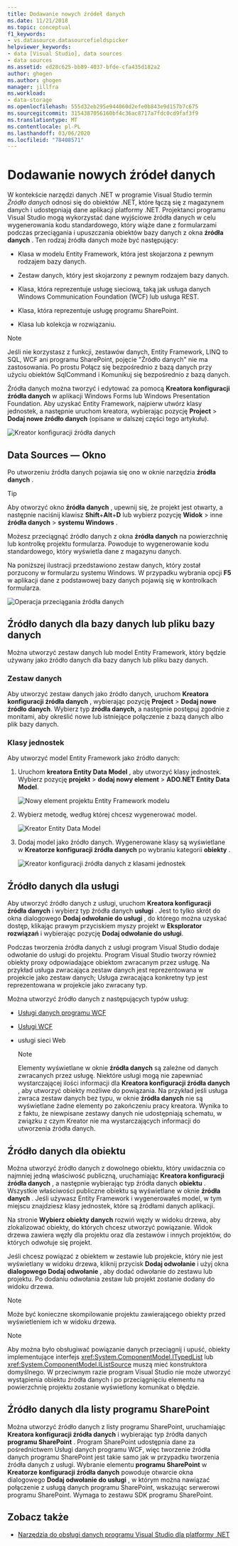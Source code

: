 ```yaml
---
title: Dodawanie nowych źródeł danych
ms.date: 11/21/2018
ms.topic: conceptual
f1_keywords:
- vs.datasource.datasourcefieldspicker
helpviewer_keywords:
- data [Visual Studio], data sources
- data sources
ms.assetid: ed28c625-bb89-4037-bfde-cfa435d182a2
author: ghogen
ms.author: ghogen
manager: jillfra
ms.workload:
- data-storage
ms.openlocfilehash: 555d32eb295e944060d2efe0b843e9d157b7c675
ms.sourcegitcommit: 3154387056160bf4c36ac8717a7fdc0cd9faf3f9
ms.translationtype: MT
ms.contentlocale: pl-PL
ms.lasthandoff: 03/06/2020
ms.locfileid: "78408571"
---
```

# <a name="add-new-data-sources"></a>Dodawanie nowych źródeł danych

W kontekście narzędzi danych .NET w programie Visual Studio termin *Źródło danych* odnosi się do obiektów .NET, które łączą się z magazynem danych i udostępniają dane aplikacji platformy .NET. Projektanci programu Visual Studio mogą wykorzystać dane wyjściowe źródła danych w celu wygenerowania kodu standardowego, który wiąże dane z formularzami podczas przeciągania i upuszczania obiektów bazy danych z okna **źródła danych** . Ten rodzaj źródła danych może być następujący:

- Klasa w modelu Entity Framework, która jest skojarzona z pewnym rodzajem bazy danych.

- Zestaw danych, który jest skojarzony z pewnym rodzajem bazy danych.

- Klasa, która reprezentuje usługę sieciową, taką jak usługa danych Windows Communication Foundation (WCF) lub usługa REST.

- Klasa, która reprezentuje usługę programu SharePoint.

- Klasa lub kolekcja w rozwiązaniu.

> [!NOTE]
> Jeśli nie korzystasz z funkcji, zestawów danych, Entity Framework, LINQ to SQL, WCF ani programu SharePoint, pojęcie "Źródło danych" nie ma zastosowania. Po prostu Połącz się bezpośrednio z bazą danych przy użyciu obiektów SqlCommand i Komunikuj się bezpośrednio z bazą danych.

Źródła danych można tworzyć i edytować za pomocą **Kreatora konfiguracji źródła danych** w aplikacji Windows Forms lub Windows Presentation Foundation. Aby uzyskać Entity Framework, najpierw utwórz klasy jednostek, a następnie uruchom kreatora, wybierając pozycję **Project** > **Dodaj nowe źródło danych** (opisane w dalszej części tego artykułu).

![Kreator konfiguracji źródła danych](../data-tools/media/data-source-configuration-wizard.png)

## <a name="data-sources-window"></a>Data Sources — Okno

Po utworzeniu źródła danych pojawia się ono w oknie narzędzia **źródła danych** .

> [!TIP]
> Aby otworzyć okno **źródła danych** , upewnij się, że projekt jest otwarty, a następnie naciśnij klawisz **Shift**+**Alt**+**D** lub wybierz pozycję **Widok** > inne **źródła danych** > **systemu Windows** .

Możesz przeciągnąć źródło danych z okna **źródła danych** na powierzchnię lub kontrolkę projektu formularza. Powoduje to wygenerowanie kodu standardowego, który wyświetla dane z magazynu danych.

Na poniższej ilustracji przedstawiono zestaw danych, który został porzucony w formularzu systemu Windows. W przypadku wybrania opcji **F5** w aplikacji dane z podstawowej bazy danych pojawią się w kontrolkach formularza.

![Operacja przeciągania źródła danych](../data-tools/media/raddata-data-source-drag-operation.png)

## <a name="data-source-for-a-database-or-a-database-file"></a>Źródło danych dla bazy danych lub pliku bazy danych

Można utworzyć zestaw danych lub model Entity Framework, który będzie używany jako źródło danych dla bazy danych lub pliku bazy danych.

### <a name="dataset"></a>Zestaw danych

Aby utworzyć zestaw danych jako źródło danych, uruchom **Kreatora konfiguracji źródła danych** , wybierając pozycję **Project** > **Dodaj nowe źródło danych**. Wybierz typ **źródła danych,** a następnie postępuj zgodnie z monitami, aby określić nowe lub istniejące połączenie z bazą danych albo plik bazy danych.

### <a name="entity-classes"></a>Klasy jednostek

Aby utworzyć model Entity Framework jako źródło danych:

1. Uruchom **kreatora Entity Data Model** , aby utworzyć klasy jednostek. Wybierz pozycję **projekt** > **dodaj nowy element** > **ADO.NET Entity Data Model**.

   ![Nowy element projektu Entity Framework modelu](../data-tools/media/raddata-new-entity-framework-model-project-item.png)

1. Wybierz metodę, według której chcesz wygenerować model.

   ![Kreator Entity Data Model](../data-tools/media/raddata-entity-data-model-wizard.png)

1. Dodaj model jako źródło danych. Wygenerowane klasy są wyświetlane w **Kreatorze konfiguracji źródła danych** po wybraniu kategorii **obiekty** .

   ![Kreator konfiguracji źródła danych z klasami jednostek](../data-tools/media/raddata-data-source-configuration-wizard-with-entity-classes.png)

## <a name="data-source-for-a-service"></a>Źródło danych dla usługi

Aby utworzyć źródło danych z usługi, uruchom **Kreatora konfiguracji źródła danych** i wybierz typ źródła danych **usługi** . Jest to tylko skrót do okna dialogowego **Dodaj odwołanie do usługi** , do którego można uzyskać dostęp, klikając prawym przyciskiem myszy projekt w **Eksplorator rozwiązań** i wybierając pozycję **Dodaj odwołanie do usługi**.

Podczas tworzenia źródła danych z usługi program Visual Studio dodaje odwołanie do usługi do projektu. Program Visual Studio tworzy również obiekty proxy odpowiadające obiektom zwracanym przez usługę. Na przykład usługa zwracająca zestaw danych jest reprezentowana w projekcie jako zestaw danych; Usługa zwracająca konkretny typ jest reprezentowana w projekcie jako zwracany typ.

Można utworzyć źródło danych z następujących typów usług:

- [Usługi danych programu WCF](/dotnet/framework/data/wcf/wcf-data-services-overview)

- [Usługi WCF](../data-tools/windows-communication-foundation-services-and-wcf-data-services-in-visual-studio.md)

- usługi sieci Web

    > [!NOTE]
    > Elementy wyświetlane w oknie **źródła danych** są zależne od danych zwracanych przez usługę. Niektóre usługi mogą nie zapewniać wystarczającej ilości informacji dla **Kreatora konfiguracji źródła danych** , aby utworzyć obiekty możliwe do powiązania. Na przykład jeśli usługa zwraca zestaw danych bez typu, w oknie **źródła danych** nie są wyświetlane żadne elementy po zakończeniu pracy kreatora. Wynika to z faktu, że niewpisane zestawy danych nie udostępniają schematu, w związku z czym Kreator nie ma wystarczających informacji do utworzenia źródła danych.

## <a name="data-source-for-an-object"></a>Źródło danych dla obiektu

Można utworzyć źródło danych z dowolnego obiektu, który uwidacznia co najmniej jedną właściwość publiczną, uruchamiając **Kreatora konfiguracji źródła danych** , a następnie wybierając typ źródła danych **obiektu** . Wszystkie właściwości publiczne obiektu są wyświetlane w oknie **źródła danych** . Jeśli używasz Entity Framework i wygenerowałeś model, w tym miejscu znajdziesz klasy jednostek, które są źródłami danych aplikacji.

Na stronie **Wybierz obiekty danych** rozwiń węzły w widoku drzewa, aby zlokalizować obiekty, do których chcesz utworzyć powiązanie. Widok drzewa zawiera węzły dla projektu oraz dla zestawów i innych projektów, do których odwołuje się projekt.

Jeśli chcesz powiązać z obiektem w zestawie lub projekcie, który nie jest wyświetlany w widoku drzewa, kliknij przycisk **Dodaj odwołanie** i użyj okna **dialogowego Dodaj odwołanie** , aby dodać odwołanie do zestawu lub projektu. Po dodaniu odwołania zestaw lub projekt zostanie dodany do widoku drzewa.

> [!NOTE]
> Może być konieczne skompilowanie projektu zawierającego obiekty przed wyświetleniem ich w widoku drzewa.

> [!NOTE]
> Aby można było obsługiwać powiązanie danych przeciągnij i upuść, obiekty implementujące interfejs <xref:System.ComponentModel.ITypedList> lub <xref:System.ComponentModel.IListSource> muszą mieć konstruktora domyślnego. W przeciwnym razie program Visual Studio nie może utworzyć wystąpienia obiektu źródła danych i po przeciągnięciu elementu na powierzchnię projektu zostanie wyświetlony komunikat o błędzie.

## <a name="data-source-for-a-sharepoint-list"></a>Źródło danych dla listy programu SharePoint

Można utworzyć źródło danych z listy programu SharePoint, uruchamiając **Kreatora konfiguracji źródła danych** i wybierając typ źródła danych **programu SharePoint** . Program SharePoint udostępnia dane za pośrednictwem Usługi danych programu WCF, więc tworzenie źródła danych programu SharePoint jest takie samo jak w przypadku tworzenia źródła danych z usługi. Wybranie elementu **programu SharePoint** w **Kreatorze konfiguracji źródła danych** powoduje otwarcie okna dialogowego **Dodaj odwołanie do usługi** , w którym można nawiązać połączenie z usługą danych programu SharePoint, wskazując serwerowi programu SharePoint. Wymaga to zestawu SDK programu SharePoint.

## <a name="see-also"></a>Zobacz także

- [Narzędzia do obsługi danych programu Visual Studio dla platformy .NET](../data-tools/visual-studio-data-tools-for-dotnet.md)
